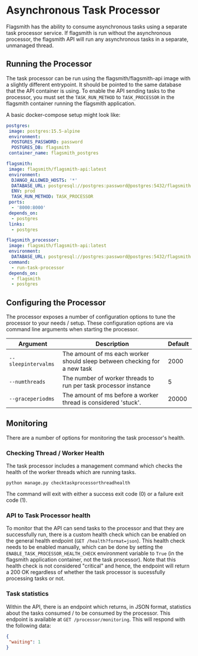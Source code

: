 # Asynchronous Task Processor

Flagsmith has the ability to consume asynchronous tasks using a separate task processor service. If flagsmith is run
without the asynchronous processor, the flagsmith API will run any asynchronous tasks in a separate, unmanaged thread.

## Running the Processor

The task processor can be run using the flagsmith/flagsmith-api image with a slightly different entrypoint. It should be
pointed to the same database that the API container is using. To enable the API sending tasks to the processor, you must
set the `TASK_RUN_METHOD` to `TASK_PROCESSOR` in the flagsmith container running the flagsmith application.

A basic docker-compose setup might look like:

```yaml
postgres:
 image: postgres:15.5-alpine
 environment:
  POSTGRES_PASSWORD: password
  POSTGRES_DB: flagsmith
 container_name: flagsmith_postgres

flagsmith:
 image: flagsmith/flagsmith-api:latest
 environment:
  DJANGO_ALLOWED_HOSTS: '*'
  DATABASE_URL: postgresql://postgres:password@postgres:5432/flagsmith
  ENV: prod
  TASK_RUN_METHOD: TASK_PROCESSOR
 ports:
  - '8000:8000'
 depends_on:
  - postgres
 links:
  - postgres

flagsmith_processor:
 image: flagsmith/flagsmith-api:latest
 environment:
  DATABASE_URL: postgresql://postgres:password@postgres:5432/flagsmith
 command:
  - run-task-processor
 depends_on:
  - flagsmith
  - postgres
```

## Configuring the Processor

The processor exposes a number of configuration options to tune the processor to your needs / setup. These configuration
options are via command line arguments when starting the processor.

| Argument            | Description                                                               | Default |
| ------------------- | ------------------------------------------------------------------------- | ------- |
| `--sleepintervalms` | The amount of ms each worker should sleep between checking for a new task | 2000    |
| `--numthreads`      | The number of worker threads to run per task processor instance           | 5       |
| `--graceperiodms`   | The amount of ms before a worker thread is considered 'stuck'.            | 20000   |

## Monitoring

There are a number of options for monitoring the task processor's health.

### Checking Thread / Worker Health

The task processor includes a management command which checks the health of the worker threads which are running tasks.

```
python manage.py checktaskprocessorthreadhealth
```

The command will exit with either a success exit code (0) or a failure exit code (1).

### API to Task Processor health

To monitor that the API can send tasks to the processor and that they are successfully run, there is a custom health
check which can be enabled on the general health endpoint (`GET /health?format=json`). This health check needs to be
enabled manually, which can be done by setting the `ENABLE_TASK_PROCESSOR_HEALTH_CHECK` environment variable to `True`
(in the flagsmith application container, not the task processor). Note that this health check is not considered
"critical" and hence, the endpoint will return a 200 OK regardless of whether the task processor is sucessfully
processing tasks or not.

### Task statistics

Within the API, there is an endpoint which returns, in JSON format, statistics about the tasks consumed / to be consumed
by the processor. This endpoint is available at `GET /processor/monitoring`. This will respond with the following data:

```json
{
 "waiting": 1
}
```
